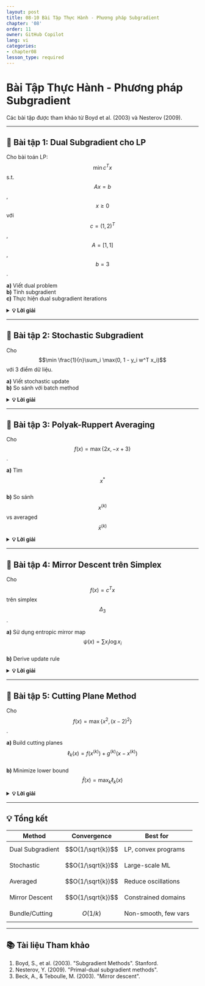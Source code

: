 ```yaml
---
layout: post
title: 08-10 Bài Tập Thực Hành - Phương pháp Subgradient
chapter: '08'
order: 11
owner: GitHub Copilot
lang: vi
categories:
- chapter08
lesson_type: required
---
```


# Bài Tập Thực Hành - Phương pháp Subgradient

Các bài tập được tham khảo từ Boyd et al. (2003) và Nesterov (2009).

---

## 📝 **Bài tập 1: Dual Subgradient cho LP**

Cho bài toán LP: $$\min c^Tx$$ s.t. $$Ax = b$$, $$x \geq 0$$ với $$c = (1,2)^T$$, $$A = [1,1]$$, $$b = 3$$.

**a)** Viết dual problem  
**b)** Tính subgradient  
**c)** Thực hiện dual subgradient iterations

<details>
<summary><strong>💡 Lời giải</strong></summary>

**Dual:** $$\max -3\nu$$ s.t. $$\nu \leq 1$$

**Solution:** $$\nu^* = 1$$

Iterations với $$\alpha = 0.1$$ từ $$\nu^{(0)} = 0$$ hội tụ đến $$\nu^* = 1$$ sau 4 bước.

</details>

---

## 📝 **Bài tập 2: Stochastic Subgradient**

Cho $$\min \frac{1}{n}\sum_i \max(0, 1 - y_i w^T x_i)$$ với 3 điểm dữ liệu.

**a)** Viết stochastic update  
**b)** So sánh với batch method

<details>
<summary><strong>💡 Lời giải</strong></summary>

Stochastic chọn ngẫu nhiên 1 sample mỗi iteration:

$$w^{(k+1)} = w^{(k)} - \alpha_k g_i$$

với $$g_i = -y_i x_i$$ nếu margin violated.

**Advantage:** Cheaper per-iteration, makes progress khi batch stalls.

</details>

---

## 📝 **Bài tập 3: Polyak-Ruppert Averaging**

Cho $$f(x) = \max\{2x, -x+3\}$$.

**a)** Tìm $$x^*$$  
**b)** So sánh $$x^{(k)}$$ vs averaged $$\bar{x}^{(k)}$$

<details>
<summary><strong>💡 Lời giải</strong></summary>

**$$x^* = 1$$** (intersection point)

**Averaging:** $$\bar{x}^{(k)} = \frac{1}{k}\sum_{i=1}^k x^{(i)}$$

Smooths oscillations và converges faster đến $$x^*$$.

</details>

---

## 📝 **Bài tập 4: Mirror Descent trên Simplex**

Cho $$f(x) = c^Tx$$ trên simplex $$\Delta_3$$.

**a)** Sử dụng entropic mirror map $$\psi(x) = \sum x_i \log x_i$$  
**b)** Derive update rule

<details>
<summary><strong>💡 Lời giải</strong></summary>

**Update:**

$$x_i^{(k+1)} \propto x_i^{(k)} e^{-\alpha c_i}$$

Normalize để $$\sum x_i = 1$$.

**Advantage:** Naturally handles simplex constraints, geometry-aware.

</details>

---

## 📝 **Bài tập 5: Cutting Plane Method**

Cho $$f(x) = \max\{x^2, (x-2)^2\}$$.

**a)** Build cutting planes $$\ell_k(x) = f(x^{(k)}) + g^{(k)}(x - x^{(k)})$$  
**b)** Minimize lower bound $$\hat{f}(x) = \max_k \ell_k(x)$$

<details>
<summary><strong>💡 Lời giải</strong></summary>

Từ $$x^{(0)} = 0$$:

$$\ell_0(x) = 4 - 4x$$

Từ $$x^{(1)} = 1$$:

$$\ell_1(x) = 1 + 2(x-1) = 2x - 1$$

Minimize $$\max\{4-4x, 2x-1\}$$ → $$x^{(2)} = \frac{5}{6}$$

Iterate until gap closes.

</details>

---

## 💡 **Tổng kết**

| Method | Convergence | Best for |
|--------|-------------|----------|
| Dual Subgradient | $$O(1/\sqrt{k})$$ | LP, convex programs |
| Stochastic | $$O(1/\sqrt{k})$$ | Large-scale ML |
| Averaged | $$O(1/\sqrt{k})$$ | Reduce oscillations |
| Mirror Descent | $$O(1/\sqrt{k})$$ | Constrained domains |
| Bundle/Cutting | $$O(1/k)$$ | Non-smooth, few vars |

---

## 📚 **Tài liệu Tham khảo**

1. Boyd, S., et al. (2003). "Subgradient Methods". Stanford.
2. Nesterov, Y. (2009). "Primal-dual subgradient methods".
3. Beck, A., & Teboulle, M. (2003). "Mirror descent".
